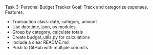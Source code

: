 Task 3: Personal Budget Tracker
Goal: Track and categorize expenses.
Features:
- Transaction class: date, category, amount
- Use datetime, json, os modules
- Group by category, calculate totals
- Create budget_utils.py for calculations
- Include a clear README.md
- Push to GitHub with multiple commits